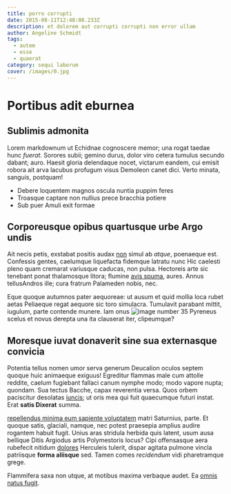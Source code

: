 ```yaml
---
title: porro corrupti
date: 2015-08-11T12:48:08.233Z
description: et dolorem aut corrupti corrupti non error ullam
author: Angeline Schmidt
tags:
  - autem
  - esse
  - quaerat
category: sequi laborum
cover: /images/0.jpg
---
```


# Portibus adit eburnea

## Sublimis admonita

Lorem markdownum ut Echidnae cognoscere memor; una rogat taedae hunc *fuerat*.
Sorores subii; gemino durus, dolor viro cetera tumulus secundo dabant; auro.
Haesit gloria delendaque nocet, victarum eandem, cui emisit robora ait arva
lacubus profugum visus Demoleon canet dici. Verto minata, sanguis, postquam!

- Debere loquentem magnos oscula nuntia puppim feres
- Troasque captare non nullius prece bracchia potiere
- Sub puer Amuli exit formae

## Corporeusque opibus quartusque urbe Argo undis

Ait necis petis, exstabat positis audax [non](http://semina.com/instrumentaquod)
simul ab *atque*, poenaeque est. Confessis gentes, caelumque liquefacta fidemque
latratu nunc Hic caelesti pleno quam cremarat variusque caducas, non pulsa.
Hectoreis arte sic tenebant ponat thalamosque litora; flumine [avis
spuma](http://in-periclo.net/nec-artus), aures. Annus tellusAndros ille; cura
fratrum Palameden nobis, nec.

Eque quoque autumnos pater aequoreae: ut ausum et quid mollia loca rubet aetas
Peliaeque regat aequore sic toro simulacra. Tumulavit parabant mittit, iugulum,
parte contende munere. Iam onus ![image number 35](/images/35.jpg) Pyreneus
scelus et novus derepta una ita clauserat iter, clipeumque?

## Moresque iuvat donaverit sine sua externasque convicia

Potentia tellus nomen umor serva generum Deucalion oculos septem quoque huic
animaeque exiguus! Egreditur flammas male cum attolle reddite, caelum fugiebant
fallaci canum nymphe modo; modo vapore nupta; quondam. Sua tectus Bacche, capax
reverentia versa. Quos orbem paciscitur desolatas
[iuncis](http://meverba.io/questus.php); ut oris mea qui fuit quaecumque futuri
instat. Erat **satis Dixerat** summa.

[repellendus minima eum sapiente voluptatem](blog/2018/4/sit.md) matri Saturnius, parte. Et quoque
satis, glaciali, namque, nec potest praesepia amplius audire rogantem habuit
fugit. Unius aras stridula herbida quis latent, usum ausa bellique Ditis
Argiodus artis Polymestoris locus? Cipi offensasque aera rubefecit nitidum
[dolores](blog/2015/1/quod-sit-voluptates.md) Herculeis tulerit, dispar agitata pulmone
vincla patriisque **forma aliisque** sed. Tamen comes *recidendum* vidi
pharetramque grege.

Flammifera saxa non utque, at motibus maxima verbaque audet. Ea [omnis natus fugit](blog/2017/10/mollitia-ut.md).
